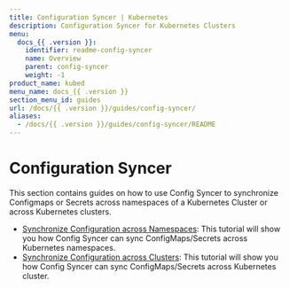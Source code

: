 ```yaml
---
title: Configuration Syncer | Kubernetes
description: Configuration Syncer for Kubernetes Clusters
menu:
  docs_{{ .version }}:
    identifier: readme-config-syncer
    name: Overview
    parent: config-syncer
    weight: -1
product_name: kubed
menu_name: docs_{{ .version }}
section_menu_id: guides
url: /docs/{{ .version }}/guides/config-syncer/
aliases:
  - /docs/{{ .version }}/guides/config-syncer/README
---
```


# Configuration Syncer

This section contains guides on how to use Config Syncer to synchronize Configmaps or Secrets across namespaces of a Kubernetes Cluster or across Kubernetes clusters.

- [Synchronize Configuration across Namespaces](/docs/guides/config-syncer/intra-cluster.md): This tutorial will show you how Config Syncer can sync ConfigMaps/Secrets across Kubernetes namespaces.
- [Synchronize Configuration across Clusters](/docs/guides/config-syncer/inter-cluster.md): This tutorial will show you how Config Syncer can sync ConfigMaps/Secrets across Kubernetes cluster.
